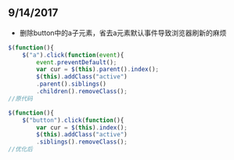 ## 9/14/2017
* 删除button中的a子元素，省去a元素默认事件导致浏览器刷新的麻烦
```javascript
$(function(){
    $("a").click(function(event){
        event.preventDefault();
        var cur = $(this).parent().index();
        $(this).addClass("active")
        .parent().siblings()
        .children().removeClass();
//原代码
```
```javascript
$(function(){
    $("button").click(function(){
        var cur = $(this).index();
        $(this).addClass("active")
        .siblings().removeClass();
//优化后
```

